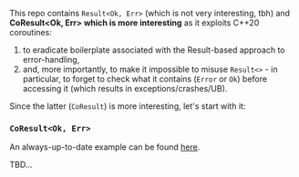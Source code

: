 This repo contains `Result<Ok, Err>` (which is not very interesting, tbh) and **CoResult<Ok, Err> which
is more interesting** as it exploits C++20 coroutines:
1. to eradicate boilerplate associated with the Result-based approach to error-handling,
2. and, more importantly, to make it impossible to misuse `Result<>` - in particular, to forget to
   check what it contains (`Error` or `Ok`) before accessing it (which results in exceptions/crashes/UB).

Since the latter (`CoResult`) is more interesting, let's start with it:

### `CoResult<Ok, Err>`

An always-up-to-date example can be found [here](https://github.com/DimanNe/result/blob/master/examples/main.cpp).

TBD...
